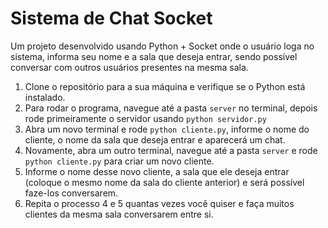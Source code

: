 # Sistema de Chat Socket
Um projeto desenvolvido usando Python + Socket onde o usuário loga no sistema, informa seu nome e a sala que deseja entrar, sendo possível conversar com outros usuários presentes na mesma sala.

1. Clone o repositório para a sua máquina e verifique se o Python está instalado.
2. Para rodar o programa, navegue até a pasta `server` no terminal, depois rode primeiramente o servidor usando `python servidor.py`
3. Abra um novo terminal e rode `python cliente.py`, informe o nome do cliente, o nome da sala que deseja entrar e aparecerá um chat.
4. Novamente, abra um outro terminal, navegue até a pasta `server` e rode `python cliente.py` para criar um novo cliente. 
5. Informe o nome desse novo cliente, a sala que ele deseja entrar (coloque o mesmo nome da sala do cliente anterior) e será possível faze-los conversarem.
6. Repita o processo 4 e 5 quantas vezes você quiser e faça muitos clientes da mesma sala conversarem entre si.
